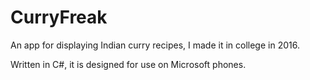 # CurryFreak
An app for displaying Indian curry recipes, I made it in college in 2016.

Written in C#, it is designed for use on Microsoft phones.
